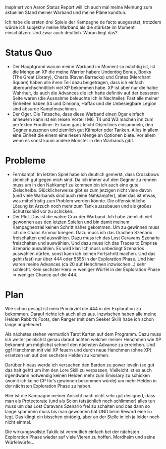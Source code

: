 Inspiriert von Aaron Status Report will ich auch mal meine Meinung zum aktuellen Stand meiner Warband und meine Pläne kundtun.

Ich habe die ersten drei Spiele der Kampagne de facto ausgesetzt, trotzdem würde ich subjektiv meine Warband als die stärkste im Moment einschätzen. Und zwar auch deutlich. Woran liegt das?

# Status Quo  
 - Der Hauptgrund warum meine Warband im Moment so mächtig ist, ist die Menge an XP die meine Warrior haben: Underdog Bonus, Books (The Great Library), Chests (Raven Barracks) und Crates (Merchant Square) haben alle ihren Teil dazu beigetragen, dass ich einfach überdurchschnittlich viel XP bekommen habe. XP ist aber nur die halbe Wahrheit, da auch die Advances die ich hatte definitiv auf der besseren Seite waren (die Ausnahme beleuchte ich in Nachteile): Fast alle meiner Einheiten haben S4 und Dimiona, Haffax und die Unbesiegbare Legion sind absurde Kampfmaschinen.
 - Der Oger. Die Tatsache, dass diese Warband einen Oger einfach anheuern kann ist ein reisen Vorteil! M6, T4 und W3 machen ihn zum perfekten Frontliner. Er kann ganz leicht Objectives einsammeln, den Gegner auszonen und ziemlich gut Kämpfer oder Tanken. Alles in allem eine Einheit die einem eine riesen Menge an Optionen biete. Vor allem wenn es sonst kaum andere Monster in den Warbands gibt.

# Probleme  
 - Fernkampf. Im letzten Spiel habe ich deutlich gemerkt, dass Crossbows ziemlich gut gegen mich sind. Da ich immer auf den Gegner zu rennen muss um in den Nahkampf zu kommen bin ich auch eine gute Zielscheibe. Glücklicherweise gibt es zum jetzigen nicht viele davon (und viele Warbands sind auch reine Nahkämpfer), aber das ist etwas, was mittelfristig zum Problem werden könnte. Die offensichtliche Lösung ist Arzuch noch mehr zum Tank auszubauen und als großes Schutzschild vor zu schicken.
 - Der Plot. Das ist die wahre Crux der Warband. Ich habe ziemlich viel gewonnen aus den letzten Spielen und bin damit meinem Kampagnenziel keinen Schritt näher gekommen. Um zu gewinnen muss ich die Chaos Armour kriegen. Dazu muss ich das Drachen Szenario freischalten und auswählen. Dazu muss ich das Lost Caravans Szenario freischalten und auswählen. Und dazu muss ich das Traces to Emprise Szenario auswählen. Es wird klar: Ich muss unbedingt Szenarios auswählen dürfen, sonst kann ich keinen Fortschritt machen. Und das geht (fast) nur über 444 oder 5555 in der Exploration Phase. Und hier waren meine Advances (ca 20 auf Henchmen inzwischen…) sehr schlecht. Kein sechster Hero => weniger Würfel in der Exploration Phase => weniger Chance auf die 444.

# Plan  
Wie schon gesagt ist mein Primärziel die 444 in der Exploration zu bekommen. Darauf richte ich auch alles aus. Inzwischen haben alle meine Helden Rabbit’s Foots, den Ranger (mit dem Seeker Skill) habe ich schon lange angeheuert. 

Als nächstes stehen vermutlich Tarot Karten auf dem Programm. Dazu muss ich weiter peinlichst genau darauf achten welcher meiner Henchmen wie XP bekommt um möglichst schnell den nächsten Advance zu erreichen. Und ggf Henchmen mit viel XP feuern und durch neue Henchmen (ohne XP) ersetzen um auf den sechsten Helden zu kommen.

Darüber hinaus werde ich versuchen den Barden zu power leveln (so gut das halt geht) um ihm den Lore Skill zu verpassen. Vielleicht ist es auch irgendwann notwendig keinen Helden mehr zum Emissary zu schicken (womit ich keine CP für’s gewinnen bekommen würde) um mehr Helden in der nächsten Exploration Phase zu haben.

Hier ist die Kampagne meiner Ansicht nach nicht sehr gut designed, dass man als Protectorate (und als Scion tatsächlich noch schlimmer) alles tun muss um das Lost Caravans Szenario frei zu schalten und das dann so lange spammen muss bis man gewonnen hat UND beim Reward eine 5+ legt. Das klingt ein bisschen eintönig, aber an der Stelle  in ich ja leider noch nicht einmal.

Die wirkungsvollste Taktik ist vermutlich einfach bei der nächsten Exploration Phase wieder auf viele Vieren zu hoffen. Mordheim und seine Würfelwürfe…
